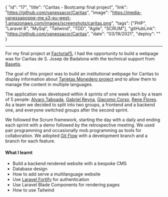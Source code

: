 {
"id": "17",
"title": "Caritas - Bootcamp final project",
"link": "https://github.com/vanessacor/Caritas",
"image": "https://media-vanessapoppe-me.s3-eu-west-1.amazonaws.com/images/screenshots/caritas.png",
"tags": ["PHP", "Laravel 8", "MySql", "Tailwind", "TDD", "Agile", "SCRUM"],
"gitHubLink": "https://github.com/vanessacor/Caritas",
"date": "03/19/2021",
"deploy": ""
}

---

For my final project at [Factoriaf5](http://www.factoriaf5.org/), I had the opportunity to build a webpage was for Caritas de S. Josep de Badalona with the technical support from [Basetis](https://www.basetis.com/).

The goal of this project was to build an institutional webpage for Caritas to display information about [Tarjetas Monedero project](https://www.caritas.es/accion_social/un-nuevo-modelo-de-entrega-de-alimentos/) and to allow them to manage the content in multiple languages. 

The application was developed within 4 sprints of one week each by a team of 5 people: [Alvaro Taboada](https://github.com/raykotab), [Gabriel Reyna](https://github.com/G4BR1TRZ), [Giacomo Corso](https://github.com/pilpod), [Rene Flores](https://github.com/renejfc). As a team we decided to split into two groups, a frontend and a backend one, and everyone switched groups after the second sprint.

We followed the Scrum framework, starting the day with a daily and ending each sprint with a demo followed by the retrospective meeting. We used pair programming and occasionally mob programming as tools for collaboration. We adopted [Git Flow](https://www.atlassian.com/git/tutorials/comparing-workflows/gitflow-workflow) with a development branch and a branch for each feature. 


#### What I learnt
- Build a backend rendered website with a bespoke CMS
- Database design
- How to add serve a multilanguage website
- Use [Laravel Fortify](https://laravel.com/docs/8.x/fortify) for authentication
- Use Laravel Blade Components for rendering pages
- How to use Tailwind


